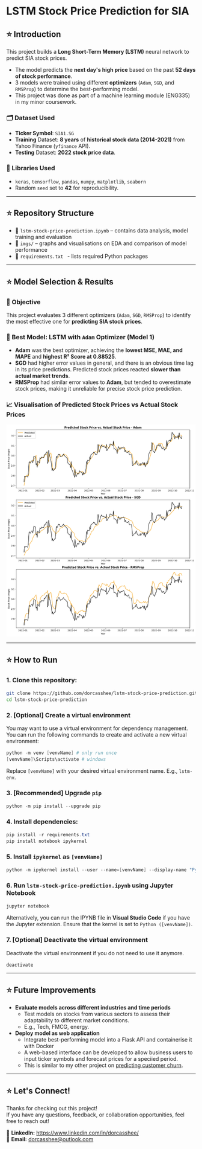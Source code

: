 # LSTM Stock Price Prediction for SIA

## ⭐ Introduction
This project builds a **Long Short-Term Memory (LSTM)** neural network to predict SIA stock prices.

- The model predicts the **next day's high price** based on the past **52 days of stock performance**.
- 3 models were trained using different **optimizers** (`Adam`, `SGD`, and `RMSProp`) to determine the best-performing model.
- This project was done as part of a machine learning module (ENG335) in my minor coursework.

### 🗂️ Dataset Used
- **Ticker Symbol**: `SIA1.SG`
- **Training** Dataset: **8 years** of **historical stock data (2014-2021)** from Yahoo Finance (`yfinance` API).
- **Testing** Dataset: **2022 stock price data**.

### 📘 Libraries Used
- `keras`, `tensorflow`, `pandas`, `numpy`, `matplotlib`, `seaborn`
- Random `seed` set to **42** for reproducibility.

---

## ⭐ Repository Structure
- 🍞 `lstm-stock-price-prediction.ipynb` – contains data analysis, model training and evaluation
- 🍞 `imgs/` – graphs and visualisations on EDA and comparison of model performance
- 🍞 `requirements.txt ` - lists required Python packages

---

## ⭐ Model Selection & Results
### 📌 Objective
This project evaluates 3 different optimizers (`Adam`, `SGD`, `RMSProp`) to identify the most effective one for **predicting SIA stock prices**.

### 🌟 Best Model: LSTM with `Adam` Optimizer (Model 1)
- **Adam** was the best optimizer, achieving the **lowest MSE, MAE, and MAPE** and **highest R² Score at 0.88525**.
- **SGD** had higher error values in general, and there is an obvious time lag in its price predictions. Predicted stock prices reacted **slower than actual market trends**.
- **RMSProp** had similar error values to **Adam**, but tended to overestimate stock prices, making it unreliable for precise stock price prediction.

### 📈 Visualisation of Predicted Stock Prices vs Actual Stock Prices  
![predicted-vs-actual-prices](imgs/model-results.png)

---

## ⭐ How to Run  
### 1. Clone this repository:
```bash
git clone https://github.com/dorcasshee/lstm-stock-price-prediction.git
cd lstm-stock-price-prediction
```

### 2. [Optional] Create a virtual environment
You may want to use a virtual environment for dependency management. You can run the following commands to create and activate a new virtual environment:
```powershell
python -m venv [venvName] # only run once
[venvName]\Scripts\activate # windows
```
Replace `[venvName]` with your desired virtual environment name. E.g., `lstm-env`.

### 3. [Recommended] Upgrade `pip`
```powershell
python -m pip install --upgrade pip
```

### 4. Install dependencies:  
```powershell
pip install -r requirements.txt
pip install notebook ipykernel
```

### 5. Install `ipykernel` as `[venvName]`
```powershell
python -m ipykernel install --user --name=[venvName] --display-name "Python ([venvName])”
```

### 6. Run `lstm-stock-price-prediction.ipynb` using Jupyter Notebook
```powershell
jupyter notebook
```
Alternatively, you can run the IPYNB file in **Visual Studio Code** if you have the Jupyter extension. Ensure that the kernel is set to `Python ([venvName])`.

### 7. [Optional] Deactivate the virtual environment
Deactivate the virtual environment if you do not need to use it anymore.
```powershell
deactivate
```

---

## ⭐ Future Improvements
- **Evaluate models across different industries and time periods**
  - Test models on stocks from various sectors to assess their adaptability to different market conditions.
  - E.g., Tech, FMCG, energy.
- **Deploy model as web application**
  - Integrate best-performing model into a Flask API and containerise it with Docker
  - A web-based interface can be developed to allow business users to input ticker symbols and forecast prices for a speciied period.
  - This is similar to my other project on [predicting customer churn](https://github.com/dorcasshee/customer-churn-prediction).

---

## ⭐ Let's Connect!
Thanks for checking out this project!  
If you have any questions, feedback, or collaboration opportunities, feel free to reach out!  

🔗 **LinkedIn:** https://www.linkedin.com/in/dorcasshee/  
📧 **Email:** dorcasshee@outlook.com